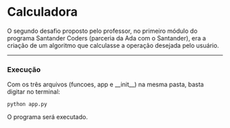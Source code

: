 # Calculadora

O segundo desafio proposto pelo professor, no primeiro módulo do programa Santander Coders (parceria da Ada com o Santander), era a criação de um algoritmo que calculasse a operação desejada pelo usuário.

---

### Execução

Com os três arquivos (funcoes, app e \_\_init\_\_) na mesma pasta, basta digitar no terminal:

```
python app.py
```

O programa será executado.
